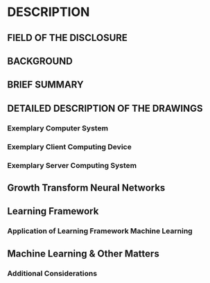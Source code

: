 # DESCRIPTION

## FIELD OF THE DISCLOSURE

## BACKGROUND

## BRIEF SUMMARY

## DETAILED DESCRIPTION OF THE DRAWINGS

### Exemplary Computer System

### Exemplary Client Computing Device

### Exemplary Server Computing System

## Growth Transform Neural Networks

## Learning Framework

### Application of Learning Framework Machine Learning

## Machine Learning & Other Matters

### Additional Considerations

